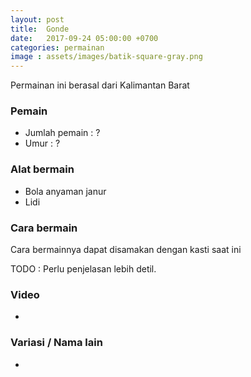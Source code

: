 ```yaml
---
layout: post
title:  Gonde
date:   2017-09-24 05:00:00 +0700
categories: permainan
image : assets/images/batik-square-gray.png
---
```


Permainan ini berasal dari Kalimantan Barat

### Pemain

- Jumlah pemain : ?
- Umur : ?

### Alat bermain

- Bola anyaman janur
- Lidi

### Cara bermain

Cara bermainnya dapat disamakan dengan kasti saat ini

TODO : Perlu penjelasan lebih detil.

### Video

-

### Variasi / Nama lain

-


